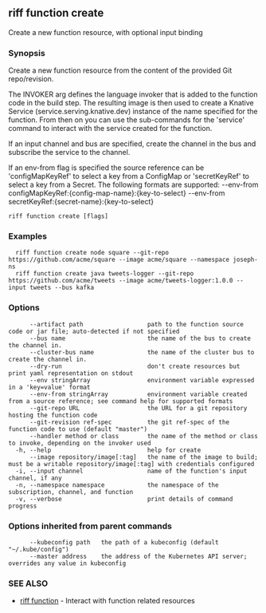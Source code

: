 ## riff function create

Create a new function resource, with optional input binding

### Synopsis

Create a new function resource from the content of the provided Git repo/revision.

The INVOKER arg defines the language invoker that is added to the function code in the build step. The resulting image is 
then used to create a Knative Service (service.serving.knative.dev) instance of the name specified for the function. 
From then on you can use the sub-commands for the 'service' command to interact with the service created for the function. 

If an input channel and bus are specified, create the channel in the bus and subscribe the service to the channel.

If an env-from flag is specified the source reference can be 'configMapKeyRef' to select a key from a ConfigMap
or 'secretKeyRef' to select a key from a Secret. The following formats are supported:
  --env-from configMapKeyRef:{config-map-name}:{key-to-select}
  --env-from secretKeyRef:{secret-name}:{key-to-select}


```
riff function create [flags]
```

### Examples

```
  riff function create node square --git-repo https://github.com/acme/square --image acme/square --namespace joseph-ns
  riff function create java tweets-logger --git-repo https://github.com/acme/tweets --image acme/tweets-logger:1.0.0 --input tweets --bus kafka
```

### Options

```
      --artifact path                  path to the function source code or jar file; auto-detected if not specified
      --bus name                       the name of the bus to create the channel in.
      --cluster-bus name               the name of the cluster bus to create the channel in.
      --dry-run                        don't create resources but print yaml representation on stdout
      --env stringArray                environment variable expressed in a 'key=value' format
      --env-from stringArray           environment variable created from a source reference; see command help for supported formats
      --git-repo URL                   the URL for a git repository hosting the function code
      --git-revision ref-spec          the git ref-spec of the function code to use (default "master")
      --handler method or class        the name of the method or class to invoke, depending on the invoker used
  -h, --help                           help for create
      --image repository/image[:tag]   the name of the image to build; must be a writable repository/image[:tag] with credentials configured
  -i, --input channel                  name of the function's input channel, if any
  -n, --namespace namespace            the namespace of the subscription, channel, and function
  -v, --verbose                        print details of command progress
```

### Options inherited from parent commands

```
      --kubeconfig path   the path of a kubeconfig (default "~/.kube/config")
      --master address    the address of the Kubernetes API server; overrides any value in kubeconfig
```

### SEE ALSO

* [riff function](riff_function.md)	 - Interact with function related resources

